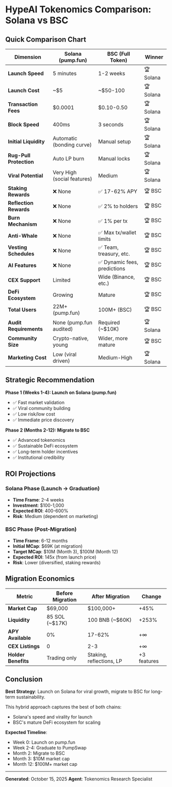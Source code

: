 # HypeAI Tokenomics Comparison: Solana vs BSC

## Quick Comparison Chart

| Dimension | Solana (pump.fun) | BSC (Full Token) | Winner |
|-----------|------------------|------------------|--------|
| **Launch Speed** | 5 minutes | 1-2 weeks | 🏆 Solana |
| **Launch Cost** | ~$5 | ~$50-100 | 🏆 Solana |
| **Transaction Fees** | $0.0001 | $0.10-0.50 | 🏆 Solana |
| **Block Speed** | 400ms | 3 seconds | 🏆 Solana |
| **Initial Liquidity** | Automatic (bonding curve) | Manual setup | 🏆 Solana |
| **Rug-Pull Protection** | Auto LP burn | Manual locks | 🏆 Solana |
| **Viral Potential** | Very High (social features) | Medium | 🏆 Solana |
| **Staking Rewards** | ❌ None | ✅ 17-62% APY | 🏆 BSC |
| **Reflection Rewards** | ❌ None | ✅ 2% to holders | 🏆 BSC |
| **Burn Mechanism** | ❌ None | ✅ 1% per tx | 🏆 BSC |
| **Anti-Whale** | ❌ None | ✅ Max tx/wallet limits | 🏆 BSC |
| **Vesting Schedules** | ❌ None | ✅ Team, treasury, etc. | 🏆 BSC |
| **AI Features** | ❌ None | ✅ Dynamic fees, predictions | 🏆 BSC |
| **CEX Support** | Limited | Wide (Binance, etc.) | 🏆 BSC |
| **DeFi Ecosystem** | Growing | Mature | 🏆 BSC |
| **Total Users** | 22M+ (pump.fun) | 100M+ (BSC) | 🏆 BSC |
| **Audit Requirements** | None (pump.fun audited) | Required (~$10K) | 🏆 Solana |
| **Community Size** | Crypto-native, young | Wider, more mature | 🏆 BSC |
| **Marketing Cost** | Low (viral driven) | Medium-High | 🏆 Solana |

## Strategic Recommendation

**Phase 1 (Weeks 1-4): Launch on Solana (pump.fun)**
- ✅ Fast market validation
- ✅ Viral community building
- ✅ Low risk/low cost
- ✅ Immediate price discovery

**Phase 2 (Months 2-12): Migrate to BSC**
- ✅ Advanced tokenomics
- ✅ Sustainable DeFi ecosystem
- ✅ Long-term holder incentives
- ✅ Institutional credibility

## ROI Projections

### Solana Phase (Launch → Graduation)
- **Time Frame**: 2-4 weeks
- **Investment**: $100-1,000
- **Expected ROI**: 400-600%
- **Risk**: Medium (dependent on marketing)

### BSC Phase (Post-Migration)
- **Time Frame**: 6-12 months
- **Initial MCap**: $69K (at migration)
- **Target MCap**: $10M (Month 3), $100M (Month 12)
- **Expected ROI**: 145x (from launch price)
- **Risk**: Lower (diversified, staking rewards)

## Migration Economics

| Metric | Before Migration | After Migration | Change |
|--------|------------------|-----------------|--------|
| **Market Cap** | $69,000 | $100,000+ | +45% |
| **Liquidity** | 85 SOL (~$17K) | 100 BNB (~$60K) | +253% |
| **APY Available** | 0% | 17-62% | +∞ |
| **CEX Listings** | 0 | 2-3 | +∞ |
| **Holder Benefits** | Trading only | Staking, reflections, LP | +3 features |

## Conclusion

**Best Strategy**: Launch on Solana for viral growth, migrate to BSC for long-term sustainability.

This hybrid approach captures the best of both chains:
- Solana's speed and virality for launch
- BSC's mature DeFi ecosystem for scaling

**Expected Timeline**:
- Week 0: Launch on pump.fun
- Week 2-4: Graduate to PumpSwap
- Month 2: Migrate to BSC
- Month 3: $10M market cap
- Month 12: $100M+ market cap

---

**Generated**: October 15, 2025
**Agent**: Tokenomics Research Specialist
